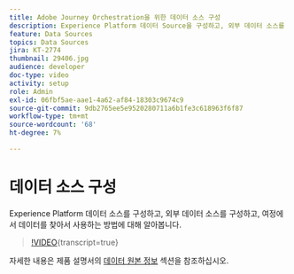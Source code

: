 ```yaml
---
title: Adobe Journey Orchestration을 위한 데이터 소스 구성
description: Experience Platform 데이터 Source을 구성하고, 외부 데이터 소스를 구성하고, 여정에서 데이터를 찾아서 사용하는 방법에 대해 알아봅니다.
feature: Data Sources
topics: Data Sources
jira: KT-2774
thumbnail: 29406.jpg
audience: developer
doc-type: video
activity: setup
role: Admin
exl-id: 06fbf5ae-aae1-4a62-af84-18303c9674c9
source-git-commit: 9db2765ee5e9520280711a6b1fe3c618963f6f87
workflow-type: tm+mt
source-wordcount: '68'
ht-degree: 7%

---
```


# 데이터 소스 구성

Experience Platform 데이터 소스를 구성하고, 외부 데이터 소스를 구성하고, 여정에서 데이터를 찾아서 사용하는 방법에 대해 알아봅니다.

>[!VIDEO](https://video.tv.adobe.com/v/29406?learn=on){transcript=true}

자세한 내용은 제품 설명서의 [데이터 원본 정보](https://experienceleague.adobe.com/docs/journeys/using/data-source-journeys/about-data-sources.html?lang=en) 섹션을 참조하십시오.
